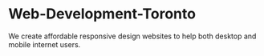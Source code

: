 Web-Development-Toronto
=======================

We create affordable responsive design websites to help both desktop and mobile internet users.
